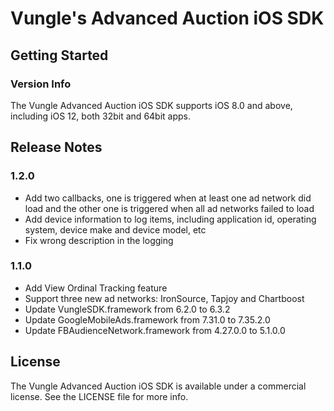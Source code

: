 # Vungle's Advanced Auction iOS SDK

## Getting Started


### Version Info
The Vungle Advanced Auction iOS SDK supports iOS 8.0 and above, including iOS 12, both 32bit and 64bit apps.  


## Release Notes

### 1.2.0
* Add two callbacks, one is triggered when at least one ad network did load and the other one is triggered when all ad networks failed to load
* Add device information to log items, including application id, operating system, device make and device model, etc
* Fix wrong description in the logging

### 1.1.0
* Add View Ordinal Tracking feature
* Support three new ad networks: IronSource, Tapjoy and Chartboost
* Update VungleSDK.framework from 6.2.0 to 6.3.2
* Update GoogleMobileAds.framework from 7.31.0 to 7.35.2.0
* Update FBAudienceNetwork.framework from 4.27.0.0 to 5.1.0.0

## License
The Vungle Advanced Auction iOS SDK is available under a commercial license. See the LICENSE file for more info.

